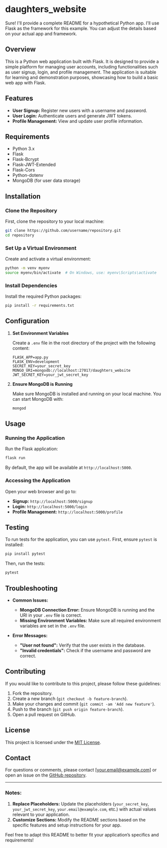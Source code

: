 # daughters_website
Sure! I'll provide a complete README for a hypothetical Python app. I'll use Flask as the framework for this example. You can adjust the details based on your actual app and framework.

## Overview

This is a Python web application built with Flask. It is designed to provide a simple platform for managing user accounts, including functionalities such as user signup, login, and profile management. The application is suitable for learning and demonstration purposes, showcasing how to build a basic web app with Flask.

## Features

- **User Signup:** Register new users with a username and password.
- **User Login:** Authenticate users and generate JWT tokens.
- **Profile Management:** View and update user profile information.

## Requirements

- Python 3.x
- Flask
- Flask-Bcrypt
- Flask-JWT-Extended
- Flask-Cors
- Python-dotenv
- MongoDB (for user data storage)

## Installation

### Clone the Repository

First, clone the repository to your local machine:

```bash
git clone https://github.com/username/repository.git
cd repository
```

### Set Up a Virtual Environment

Create and activate a virtual environment:

```bash
python -m venv myenv
source myenv/bin/activate  # On Windows, use: myenv\Scripts\activate
```

### Install Dependencies

Install the required Python packages:

```bash
pip install -r requirements.txt
```

## Configuration

1. **Set Environment Variables**

   Create a `.env` file in the root directory of the project with the following content:

   ```plaintext
   FLASK_APP=app.py
   FLASK_ENV=development
   SECRET_KEY=your_secret_key
   MONGO_URI=mongodb://localhost:27017/daughters_website
   JWT_SECRET_KEY=your_jwt_secret_key
   ```

2. **Ensure MongoDB is Running**

   Make sure MongoDB is installed and running on your local machine. You can start MongoDB with:

   ```bash
   mongod
   ```

## Usage

### Running the Application

Run the Flask application:

```bash
flask run
```

By default, the app will be available at `http://localhost:5000`.

### Accessing the Application

Open your web browser and go to:

- **Signup:** `http://localhost:5000/signup`
- **Login:** `http://localhost:5000/login`
- **Profile Management:** `http://localhost:5000/profile`

## Testing

To run tests for the application, you can use `pytest`. First, ensure `pytest` is installed:

```bash
pip install pytest
```

Then, run the tests:

```bash
pytest
```

## Troubleshooting

- **Common Issues:**
  - **MongoDB Connection Error:** Ensure MongoDB is running and the URI in your `.env` file is correct.
  - **Missing Environment Variables:** Make sure all required environment variables are set in the `.env` file.

- **Error Messages:**
  - **"User not found":** Verify that the user exists in the database.
  - **"Invalid credentials":** Check if the username and password are correct.

## Contributing

If you would like to contribute to this project, please follow these guidelines:

1. Fork the repository.
2. Create a new branch (`git checkout -b feature-branch`).
3. Make your changes and commit (`git commit -am 'Add new feature'`).
4. Push to the branch (`git push origin feature-branch`).
5. Open a pull request on GitHub.

## License

This project is licensed under the [MIT License](LICENSE).

## Contact

For questions or comments, please contact [your.email@example.com] or open an issue on the [GitHub repository](https://github.com/username/repository/issues).

---

### Notes:

1. **Replace Placeholders:** Update the placeholders (`your_secret_key`, `your_jwt_secret_key`, `your.email@example.com`, etc.) with actual values relevant to your application.
2. **Customize Sections:** Modify the README sections based on the specific features and setup instructions for your app.

Feel free to adapt this README to better fit your application’s specifics and requirements!